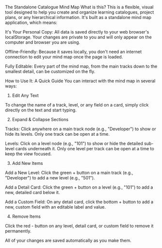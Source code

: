The Standalone Catalogue Mind Map
What is this?
This is a flexible, visual tool designed to help you create and organize learning catalogues, project plans, or any hierarchical information. It's built as a standalone mind map application, which means:

It's Your Personal Copy: All data is saved directly to your web browser's localStorage. Your changes are private to you and will only appear on the computer and browser you are using.

Offline-Friendly: Because it saves locally, you don't need an internet connection to edit your mind map once the page is loaded.

Fully Editable: Every part of the mind map, from the main tracks down to the smallest detail, can be customized on the fly.

How to Use It: A Quick Guide
You can interact with the mind map in several ways:

1. Edit Any Text

To change the name of a track, level, or any field on a card, simply click directly on the text and start typing.

2. Expand & Collapse Sections

Tracks: Click anywhere on a main track node (e.g., "Developer") to show or hide its levels. Only one track can be open at a time.

Levels: Click on a level node (e.g., "101") to show or hide the detailed sub-level cards underneath it. Only one level per track can be open at a time to keep the view focused.

3. Add New Items

Add a New Level: Click the green + button on a main track (e.g., "Developer") to add a new level (e.g., "501").

Add a Detail Card: Click the green + button on a level (e.g., "101") to add a new, detailed card below it.

Add a Custom Field: On any detail card, click the bottom + button to add a new, custom field with an editable label and value.

4. Remove Items

Click the red - button on any level, detail card, or custom field to remove it permanently.

All of your changes are saved automatically as you make them.
